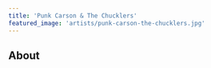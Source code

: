 ```yaml
---
title: 'Punk Carson & The Chucklers'
featured_image: 'artists/punk-carson-the-chucklers.jpg'
---
```


## About


